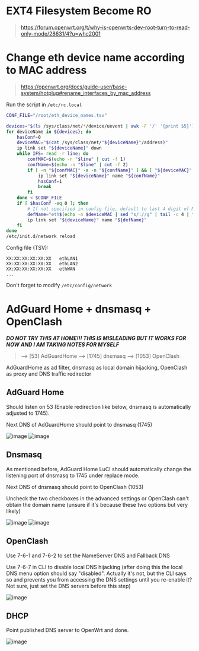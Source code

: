 # EXT4 Filesystem Become RO
> https://forum.openwrt.org/t/why-is-openwrts-dev-root-turn-to-read-only-mode/28631/4?u=whc2001

# Change eth device name according to MAC address
> https://openwrt.org/docs/guide-user/base-system/hotplug#rename_interfaces_by_mac_address

Run the script in `/etc/rc.local`

```bash
CONF_FILE="/root/eth_device_names.tsv"

devices="$(ls /sys/class/net/*/device/uevent | awk -F '/' '{print $5}')"
for deviceName in ${devices}; do
    hasConf=0
    deviceMAC="$(cat /sys/class/net/"${deviceName}"/address)"
    ip link set "${deviceName}" down
    while IFS= read -r line; do
        confMAC=$(echo -n "$line" | cut -f 1)
        confName=$(echo -n "$line" | cut -f 2)
        if [ -n "${confMAC}" -a -n "${confName}" ] && [ "${deviceMAC}" == "${confMAC}" ]; then
            ip link set "${deviceName}" name "${confName}"
            hasConf=1
            break
        fi
    done < $CONF_FILE
    if [ $hasConf -eq 0 ]; then
        # If not specified in config file, default to last 4 digit of MAC
        defName="eth$(echo -n $deviceMAC | sed "s/://g" | tail -c 4 | tr "a-f" "A-F")"
        ip link set "${deviceName}" name "${defName}"
    fi
done
/etc/init.d/network reload
```

Config file (TSV):
```
XX:XX:XX:XX:XX:XX	ethLAN1
XX:XX:XX:XX:XX:XX	ethLAN2
XX:XX:XX:XX:XX:XX	ethWAN
...
```

Don't forget to modify `/etc/config/network`


# AdGuard Home + dnsmasq + OpenClash

***DO NOT TRY THIS AT HOME!!! THIS IS MISLEADING BUT IT WORKS FOR NOW AND I AM TAKING NOTES FOR MYSELF***

> --> [53] AdGuardHome --> [1745] dnsmasq --> [1053] OpenClash

AdGuardHome as ad filter, dnsmasq as local domain hijacking, OpenClash as proxy and DNS traffic redirector

## AdGuard Home

Should listen on 53 (Enable redirection like below, dnsmasq is automatically adjusted to 1745). 

Next DNS of AdGuardHome should point to dnsmasq (1745)

![image](https://user-images.githubusercontent.com/16266909/235281057-f069aec1-109a-4585-b13d-187ecdfc0386.png)
![image](https://user-images.githubusercontent.com/16266909/235281079-04dfd77b-53cd-43ff-88ab-dc2cb4718fb1.png)

## Dnsmasq

As mentioned before, AdGuard Home LuCI should automatically change the listening port of dnsmasq to 1745 under replace mode.

Next DNS of dnsmasq should point to OpenClash (1053)

Uncheck the two checkboxes in the advanced settings or OpenClash can't obtain the domain name (unsure if it's because these two options but very likely)

![image](https://user-images.githubusercontent.com/16266909/235281165-202a07de-0eb5-4cf0-b95c-1265e3a77673.png)
![image](https://user-images.githubusercontent.com/16266909/235281176-30fd16fc-16f1-470b-ade2-6daa82124962.png)

## OpenClash

Use 7-6-1 and 7-6-2 to set the NameServer DNS and Fallback DNS

Use 7-6-7 in CLI to disable local DNS hijacking (after doing this the local DNS menu option should say "disabled". Actually it's not, but the CLI says so and prevents you from accessing the DNS settings until you re-enable it? Not sure, just set the DNS servers before this step)

![image](https://user-images.githubusercontent.com/16266909/235281317-1ba435e0-68e0-47e9-a076-de32a4a6c8d9.png)

## DHCP

Point published DNS server to OpenWrt and done.

![image](https://user-images.githubusercontent.com/16266909/235281367-5258a699-3d3a-45aa-9845-edbb087e0217.png)

